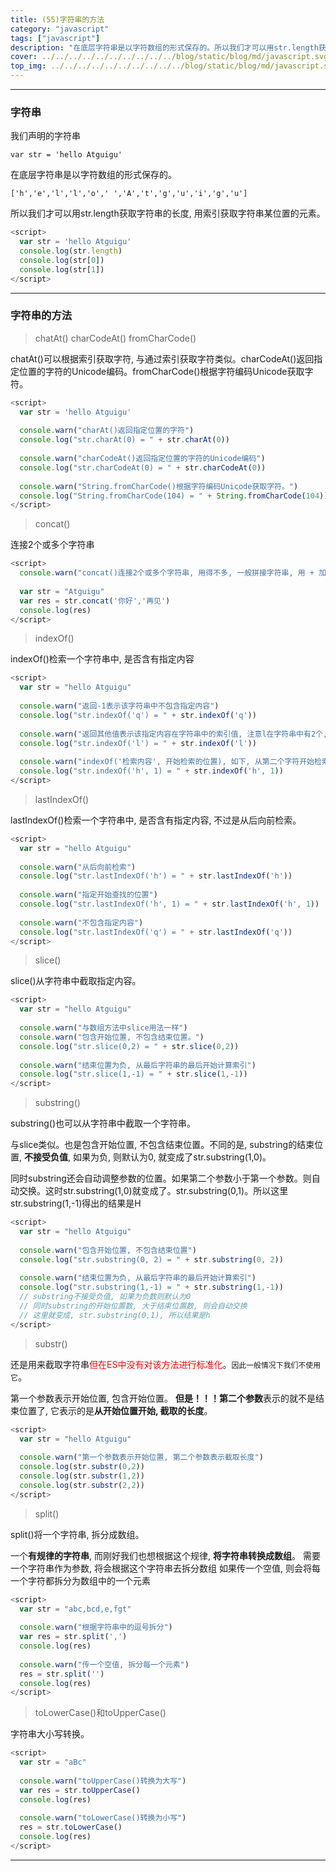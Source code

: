 ```yaml
---
title: (55)字符串的方法
category: "javascript"
tags: ["javascript"]
description: "在底层字符串是以字符数组的形式保存的。所以我们才可以用str.length获取字符串的长度, 用索引获取字符串某位置的元素。"
cover: ../../../../../../../../../../blog/static/blog/md/javascript.svg
top_img: ../../../../../../../../../../blog/static/blog/md/javascript.svg
---
```


***

### 字符串

我们声明的字符串

    var str = 'hello Atguigu'

在底层字符串是以字符数组的形式保存的。

    ['h','e','l','l','o',' ','A','t','g','u','i','g','u']

所以我们才可以用str.length获取字符串的长度, 用索引获取字符串某位置的元素。


```js js
<script>
  var str = 'hello Atguigu'
  console.log(str.length)
  console.log(str[0])
  console.log(str[1])
</script>
```


***

### 字符串的方法

> chatAt() charCodeAt() fromCharCode()  

chatAt()可以根据索引获取字符, 与通过索引获取字符类似。charCodeAt()返回指定位置的字符的Unicode编码。fromCharCode()根据字符编码Unicode获取字符。


```js js
<script>
  var str = 'hello Atguigu'
   
  console.warn("charAt()返回指定位置的字符")
  console.log("str.charAt(0) = " + str.charAt(0))
  
  console.warn("charCodeAt()返回指定位置的字符的Unicode编码")
  console.log("str.charCodeAt(0) = " + str.charCodeAt(0))
  
  console.warn("String.fromCharCode()根据字符编码Unicode获取字符。")
  console.log("String.fromCharCode(104) = " + String.fromCharCode(104))
</script>
```


> concat()  

连接2个或多个字符串


```js js
<script>
  console.warn("concat()连接2个或多个字符串, 用得不多, 一般拼接字符串, 用 + 加号就很香了。")
  
  var str = "Atguigu"
  var res = str.concat('你好','再见')
  console.log(res)
</script>
```


> indexOf()  


indexOf()检索一个字符串中, 是否含有指定内容


```js js
<script>
  var str = "hello Atguigu"
  
  console.warn("返回-1表示该字符串中不包含指定内容")
  console.log("str.indexOf('q') = " + str.indexOf('q'))
  
  console.warn("返回其他值表示该指定内容在字符串中的索引值, 注意l在字符串中有2个, 只返回了第一个l的索引, 第二个并没有检索。")
  console.log("str.indexOf('l') = " + str.indexOf('l'))
  
  console.warn("indexOf('检索内容', 开始检索的位置), 如下, 从第二个字符开始检索的话, h就检索不到了, 所以返回-1")
  console.log("str.indexOf('h', 1) = " + str.indexOf('h', 1))
</script>
```


> lastIndexOf()


lastIndexOf()检索一个字符串中, 是否含有指定内容, 不过是从后向前检索。


```js js
<script>
  var str = "hello Atguigu"
  
  console.warn("从后向前检索")
  console.log("str.lastIndexOf('h') = " + str.lastIndexOf('h'))
  
  console.warn("指定开始查找的位置")
  console.log("str.lastIndexOf('h', 1) = " + str.lastIndexOf('h', 1))
  
  console.warn("不包含指定内容")
  console.log("str.lastIndexOf('q') = " + str.lastIndexOf('q'))
</script>
```


> slice()  


slice()从字符串中截取指定内容。


```js js
<script>
  var str = "hello Atguigu"
  
  console.warn("与数组方法中slice用法一样")
  console.warn("包含开始位置, 不包含结束位置。")
  console.log("str.slice(0,2) = " + str.slice(0,2))
  
  console.warn("结束位置为负, 从最后字符串的最后开始计算索引")
  console.log("str.slice(1,-1) = " + str.slice(1,-1))
</script>
```


> substring()  

substring()也可以从字符串中截取一个字符串。

与slice类似。也是包含开始位置, 不包含结束位置。不同的是, substring的结束位置, **不接受负值**, 如果为负, 则默认为0, 就变成了str.substring(1,0)。

同时substring还会自动调整参数的位置。如果第二个参数小于第一个参数。则自动交换。这时str.substring(1,0)就变成了。str.substring(0,1)。所以这里str.substring(1,-1)得出的结果是H


```js js
<script>
  var str = "hello Atguigu"
  
  console.warn("包含开始位置, 不包含结束位置")
  console.log("str.substring(0, 2) = " + str.substring(0, 2))
  
  console.warn("结束位置为负, 从最后字符串的最后开始计算索引")
  console.log("str.substring(1,-1) = " + str.substring(1,-1))
  // substring不接受负值, 如果为负数则默认为0
  // 同时substring的开始位置数, 大于结束位置数, 则会自动交换
  // 这里就变成, str.substring(0,1), 所以结果是h
</script>
```



> substr()

还是用来截取字符串<font color=#FF0000 >但在ES中没有对该方法进行标准化</font>。`因此一般情况下我们不使用它`。

第一个参数表示开始位置, 包含开始位置。
**但是！！！第二个参数**表示的就不是结束位置了, 它表示的是**从开始位置开始, 截取的长度**。


```js js
<script>
  var str = "hello Atguigu"
  
  console.warn("第一个参数表示开始位置, 第二个参数表示截取长度")
  console.log(str.substr(0,2))
  console.log(str.substr(1,2))
  console.log(str.substr(2,2))
</script>
```


> split()  

split()将一个字符串, 拆分成数组。

一个**有规律的字符串**, 而刚好我们也想根据这个规律, **将字符串转换成数组**。
需要一个字符串作为参数, 将会根据这个字符串去拆分数组
如果传一个空值, 则会将每一个字符都拆分为数组中的一个元素


```js js
<script>
  var str = "abc,bcd,e,fgt"
  
  console.warn("根据字符串中的逗号拆分")
  var res = str.split(',')
  console.log(res)
  
  console.warn("传一个空值, 拆分每一个元素")
  res = str.split('')
  console.log(res)
</script>
```


> toLowerCase()和toUpperCase()

字符串大小写转换。


```js js
<script>
  var str = "aBc"
  
  console.warn("toUpperCase()转换为大写")
  var res = str.toUpperCase()
  console.log(res)
  
  console.warn("toLowerCase()转换为小写")
  res = str.toLowerCase()
  console.log(res)
</script>
```


***
